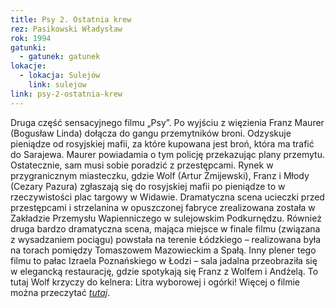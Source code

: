 ```yaml
---
title: Psy 2. Ostatnia krew
rez: Pasikowski Władysław
rok: 1994
gatunki: 
  - gatunek: gatunek
lokacje:
  - lokacja: Sulejów
    link: sulejow
link: psy-2-ostatnia-krew
---
```

Druga część sensacyjnego filmu „Psy”. Po wyjściu z więzienia Franz Maurer (Bogusław Linda) dołącza do gangu przemytników broni. Odzyskuje pieniądze od rosyjskiej mafii, za które kupowana jest broń, która ma trafić do Sarajewa. Maurer powiadamia o tym policję przekazując plany przemytu. Ostatecznie, sam musi sobie poradzić z przestępcami.
Rynek w przygranicznym miasteczku, gdzie Wolf (Artur Żmijewski),  Franz i Młody (Cezary Pazura) zgłaszają się do rosyjskiej mafii po pieniądze to w rzeczywistości plac targowy w Widawie. Dramatyczna scena ucieczki przed przestępcami i strzelanina w opuszczonej fabryce zrealizowana została w Zakładzie Przemysłu Wapienniczego w sulejowskim Podkurnędzu. Również druga bardzo dramatyczna scena, mająca miejsce w finale filmu (związana z wysadzaniem pociągu) powstała na terenie Łódzkiego – realizowana była na torach pomiędzy Tomaszowem Mazowieckim a Spałą.
Inny plener tego filmu to pałac Izraela Poznańskiego w Łodzi – sala jadalna przeobraziła się w elegancką restaurację, gdzie spotykają się Franz z Wolfem i Andżelą. To tutaj Wolf krzyczy do kelnera: Litra wyborowej i ogórki!
Więcej o filmie można przeczytać [*tutaj*](http://www.filmpolski.pl/fp/index.php?film=125704).
